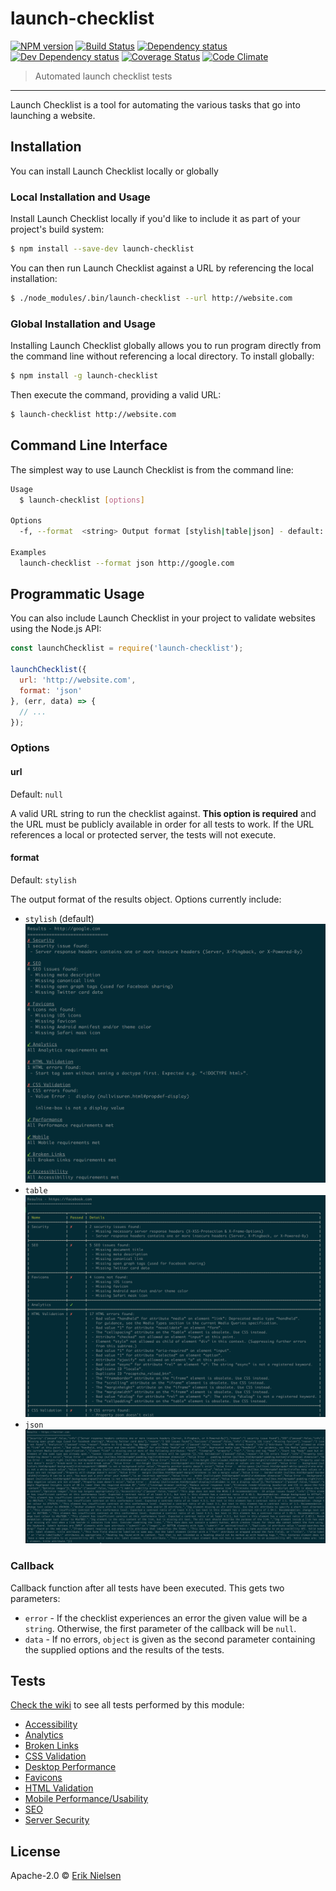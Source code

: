 # launch-checklist 
[![NPM version][npm-image]][npm-url] 
[![Build Status][travis-image]][travis-url] 
[![Dependency status][david-dm-image]][david-dm-url] 
[![Dev Dependency status][david-dm-dev-image]][david-dm-dev-url] 
[![Coverage Status][coveralls-image]][coveralls-url]
[![Code Climate][codeclimate-image]][codeclimate-url]

[npm-url]: https://npmjs.org/package/launch-checklist
[npm-image]: http://img.shields.io/npm/v/launch-checklist.svg
[travis-url]: https://travis-ci.org/nielse63/launch-checklist
[travis-image]: https://travis-ci.org/nielse63/launch-checklist.svg
[david-dm-url]:https://david-dm.org/nielse63/launch-checklist
[david-dm-image]:https://david-dm.org/nielse63/launch-checklist.svg
[david-dm-dev-url]:https://david-dm.org/nielse63/launch-checklist#info=devDependencies
[david-dm-dev-image]:https://david-dm.org/nielse63/launch-checklist/dev-status.svg
[coveralls-url]:https://coveralls.io/r/nielse63/launch-checklist
[coveralls-image]:https://coveralls.io/repos/nielse63/launch-checklist/badge.png
[codeclimate-url]:https://codeclimate.com/github/nielse63/launch-checklist
[codeclimate-image]:https://codeclimate.com/github/nielse63/launch-checklist/badges/gpa.svg

> Automated launch checklist tests
<hr>

Launch Checklist is a tool for automating the various tasks that go into launching a website.

## Installation
You can install Launch Checklist locally or globally

### Local Installation and Usage
Install Launch Checklist locally if you'd like to include it as part of your project's build system:

```sh
$ npm install --save-dev launch-checklist
```
You can then run Launch Checklist against a URL by referencing the local installation:

```sh
$ ./node_modules/.bin/launch-checklist --url http://website.com
```

### Global Installation and Usage
Installing Launch Checklist globally allows you to run program directly from the command line without referencing a local directory. To install globally:

```sh
$ npm install -g launch-checklist
```
Then execute the command, providing a valid URL:

```sh
$ launch-checklist http://website.com
```

## Command Line Interface
The simplest way to use Launch Checklist is from the command line:

```sh
Usage
  $ launch-checklist [options]

Options
  -f, --format  <string> Output format [stylish|table|json] - default: stylish

Examples
  launch-checklist --format json http://google.com
```

## Programmatic Usage
You can also include Launch Checklist in your project to validate websites using the Node.js API:

```js
const launchChecklist = require('launch-checklist');

launchChecklist({
  url: 'http://website.com',
  format: 'json'
}, (err, data) => {
  // ...
});
```

### Options

#### url

Default: `null`

A valid URL string to run the checklist against. **This option is required** and the URL must be publicly available in order for all tests to work. If the URL references a local or protected server, the tests will not execute.

#### format

Default: `stylish`

The output format of the results object. Options currently include:

* `stylish` (default)![](https://raw.githubusercontent.com/nielse63/launch-checklist/master/static/stylish.png)
* `table`![](https://raw.githubusercontent.com/nielse63/launch-checklist/master/static/table.png)
* `json`![](https://raw.githubusercontent.com/nielse63/launch-checklist/master/static/json.png)

### Callback

Callback function after all tests have been executed. This gets two parameters:

* `error` - If the checklist experiences an error the given value will be a `string`. Otherwise, the first parameter of the callback will be `null`.
* `data` - If no errors, `object` is given as the second parameter containing the supplied options and the results of the tests.

## Tests

[Check the wiki](https://github.com/nielse63/launch-checklist/wiki) to see all tests performed by this module:

* [Accessibility](https://github.com/nielse63/launch-checklist/wiki/Accessibility)
* [Analytics](https://github.com/nielse63/launch-checklist/wiki/Analytics)
* [Broken Links](https://github.com/nielse63/launch-checklist/wiki/Broken-Links)
* [CSS Validation](https://github.com/nielse63/launch-checklist/wiki/CSS-Validation)
* [Desktop Performance](https://github.com/nielse63/launch-checklist/wiki/Desktop-Performance)
* [Favicons](https://github.com/nielse63/launch-checklist/wiki/Favicons)
* [HTML Validation](https://github.com/nielse63/launch-checklist/wiki/HTML-Validation)
* [Mobile Performance/Usability](https://github.com/nielse63/launch-checklist/wiki/Mobile-Performance-Usability)
* [SEO](https://github.com/nielse63/launch-checklist/wiki/SEO)
* [Server Security](https://github.com/nielse63/launch-checklist/wiki/Server-Security)

## License

Apache-2.0 © [Erik Nielsen](https://312development.com)
